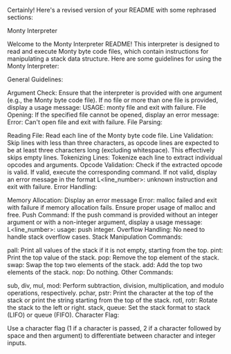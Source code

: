 
Certainly! Here's a revised version of your README with some rephrased sections:

Monty Interpreter

Welcome to the Monty Interpreter README! This interpreter is designed to read and execute Monty byte code files, which contain instructions for manipulating a stack data structure. Here are some guidelines for using the Monty Interpreter:

General Guidelines:

Argument Check: Ensure that the interpreter is provided with one argument (e.g., the Monty byte code file). If no file or more than one file is provided, display a usage message: USAGE: monty file and exit with failure.
File Opening: If the specified file cannot be opened, display an error message: Error: Can't open file and exit with failure.
File Parsing:

Reading File: Read each line of the Monty byte code file.
Line Validation: Skip lines with less than three characters, as opcode lines are expected to be at least three characters long (excluding whitespace). This effectively skips empty lines.
Tokenizing Lines: Tokenize each line to extract individual opcodes and arguments.
Opcode Validation: Check if the extracted opcode is valid.
If valid, execute the corresponding command.
If not valid, display an error message in the format L<line_number>: unknown instruction <opcode> and exit with failure.
Error Handling:

Memory Allocation: Display an error message Error: malloc failed and exit with failure if memory allocation fails. Ensure proper usage of malloc and free.
Push Command: If the push command is provided without an integer argument or with a non-integer argument, display a usage message: L<line_number>: usage: push integer.
Overflow Handling: No need to handle stack overflow cases.
Stack Manipulation Commands:

pall: Print all values of the stack if it is not empty, starting from the top.
pint: Print the top value of the stack.
pop: Remove the top element of the stack.
swap: Swap the top two elements of the stack.
add: Add the top two elements of the stack.
nop: Do nothing.
Other Commands:

sub, div, mul, mod: Perform subtraction, division, multiplication, and modulo operations, respectively.
pchar, pstr: Print the character at the top of the stack or print the string starting from the top of the stack.
rotl, rotr: Rotate the stack to the left or right.
stack, queue: Set the stack format to stack (LIFO) or queue (FIFO).
Character Flag:

Use a character flag (1 if a character is passed, 2 if a character followed by space and then argument) to differentiate between character and integer inputs.

